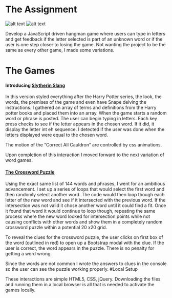 # The Assignment
![alt text](https://img.shields.io/badge/uses-jQuery-blue.svg)  ![alt text](https://img.shields.io/badge/uses-Custom_CSS-blue.svg)

Develop a JavaScript driven hangman game where users can type in letters and get feedback if the letter selected is part of an unknown word or if the user is one step closer to losing the game. Not wanting the project to be the same as every other game, I made some variations.

# The Games
#### Introducing [Slytherin Slang](https://krtcotmo2.github.io/wordGames/)
In this version styled everything after the Harry Potter series, the look, the words, the premises of the game and even have Snape delving the instructions. I gathered an array of terms and definitions from the Harry potter books and placed them into an array. When the game starts a random word or phrase is posted. The user can begin typing in letters. Each key press checks to see if the letter appears in the chosen word. If it did, it display the letter int eh sequence. I detected if the user was done when the letters displayed were equal to the chosen word. 

The motion of the “Correct All Cauldron” are controlled by css animations.

Upon completion of this interaction I moved forward to the next variation of word games.

#### [The Crossword Puzzle](https://krtcotmo2.github.io/wordGames/intersection3.html)
Using the exact same list of 144 words and phrases, I went for an ambitious advancement. I set up a series of loops that would select the first word and then randomly select another word. The code would then loop though each letter of the new word and see if it intersected with the previous word. If the intersection was not valid it chose another word until it could find a fit. Once it found that word it would continue to loop though, repeating the same process where the new word looked for intersection points while not causing conflicts with other words and show them in a completely random crossword puzzle within a potential 20 x20 grid.

To reveal the clues for the crossword puzzle, the user clicks on first box of the word (outlined in red) to open up a Bootstrap modal with the clue. If the user is correct, the word appears in the puzzle. There is no penalty for getting a word wrong. 

Since the words are not common I wrote the answers to clues in the console so the user can see the puzzle working properly. 
#Local Setup

These interactions are simple HTML5, CSS, jQuery. Downloading the files and running them in a local browser is all that is needed to activate the games locally.
 

